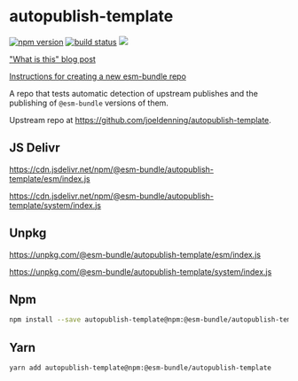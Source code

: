 # autopublish-template

[![npm version](https://img.shields.io/npm/v/@esm-bundle/autopublish-template.svg?style=flat)](https://www.npmjs.com/package/@esm-bundle/autopublish-template) [![build status](https://travis-ci.com/esm-bundle/autopublish-template.svg?branch=master)](https://travis-ci.com/esm-bundle/autopublish-template) [![](https://data.jsdelivr.com/v1/package/npm/@esm-bundle/autopublish-template/badge)](https://www.jsdelivr.com/package/npm/@esm-bundle/autopublish-template)

["What is this" blog post](https://medium.com/@joeldenning/an-esm-bundle-for-any-npm-package-5f850db0e04d)

[Instructions for creating a new esm-bundle repo](https://github.com/esm-bundle/new-repo-instructions)

A repo that tests automatic detection of upstream publishes and the publishing of `@esm-bundle` versions of them.

Upstream repo at https://github.com/joeldenning/autopublish-template.

## JS Delivr

https://cdn.jsdelivr.net/npm/@esm-bundle/autopublish-template/esm/index.js

https://cdn.jsdelivr.net/npm/@esm-bundle/autopublish-template/system/index.js

## Unpkg

https://unpkg.com/@esm-bundle/autopublish-template/esm/index.js

https://unpkg.com/@esm-bundle/autopublish-template/system/index.js

## Npm

```sh
npm install --save autopublish-template@npm:@esm-bundle/autopublish-template
```

## Yarn

```sh
yarn add autopublish-template@npm:@esm-bundle/autopublish-template
```
